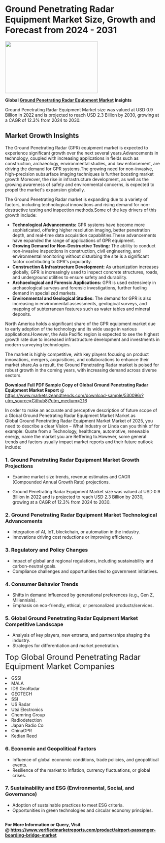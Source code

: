 <H1>Ground Penetrating Radar Equipment Market Size, Growth and Forecast from 2024 - 2031</H1><img class="aligncenter size-medium wp-image-584254" src="https://thirdeyenews.in/wp-content/uploads/2024/09/Global-Market-Research-300x168.jpeg" alt="" width="300" height="168" /><p><strong>Global&nbsp;<a href="https://www.marketsizeandtrends.com/download-sample/530096/?utm_source=Github8j?utm_medium=216">Ground Penetrating Radar Equipment Market</a> Insights</strong></p><p>Ground Penetrating Radar Equipment Market size was valued at USD 0.9 Billion in 2022 and is projected to reach USD 2.3 Billion by 2030, growing at a CAGR of 12.3% from 2024 to 2030.</p><p><h2>Market Growth Insights</h2> <p>The Ground Penetrating Radar (GPR) equipment market is expected to experience significant growth over the next several years.Advancements in technology, coupled with increasing applications in fields such as construction, archaeology, environmental studies, and law enforcement, are driving the demand for GPR systems.The growing need for non-invasive, high-precision subsurface imaging techniques is further boosting market growth.Moreover, the rise in infrastructure development, as well as the growing awareness of safety and environmental concerns, is expected to propel the market's expansion globally.</p> <p>The Ground Penetrating Radar market is expanding due to a variety of factors, including technological innovations and rising demand for non-destructive testing and inspection methods.Some of the key drivers of this growth include:</p> <ul> <li><strong>Technological Advancements:</strong> GPR systems have become more sophisticated, offering higher resolution imaging, better penetration depth, and real-time data acquisition capabilities.These advancements have expanded the range of applications of GPR equipment.</li> <li><strong>Growing Demand for Non-Destructive Testing:</strong> The ability to conduct non-invasive inspections in construction, civil engineering, and environmental monitoring without disturbing the site is a significant factor contributing to GPR's popularity.</li> <li><strong>Construction & Infrastructure Development:</strong> As urbanization increases globally, GPR is increasingly used to inspect concrete structures, roads, and underground utilities to ensure safety and durability.</li> <li><strong>Archaeological and Forensic Applications:</strong> GPR is used extensively in archaeological surveys and forensic investigations, further fueling demand in specialized markets.</li> <li><strong>Environmental and Geological Studies:</strong> The demand for GPR is also increasing in environmental assessments, geological surveys, and mapping of subterranean features such as water tables and mineral deposits.</li> </ul> <p>North America holds a significant share of the GPR equipment market due to early adoption of the technology and its wide usage in various applications.However, the Asia Pacific region is expected to see the highest growth rate due to increased infrastructure development and investments in modern surveying technologies.</p> <p>The market is highly competitive, with key players focusing on product innovations, mergers, acquisitions, and collaborations to enhance their market share.As a result, the Ground Penetrating Radar market is poised for robust growth in the coming years, with increasing demand across diverse sectors.</p> <p><span class=""><strong>Download Full PDF Sample Copy of Global Ground Penetrating Radar Equipment Market Report</strong> @ <a href="https://www.marketsizeandtrends.com/download-sample/530096/?utm_source=Github8j?utm_medium=216" target="_blank">https://www.marketsizeandtrends.com/download-sample/530096/?utm_source=Github8j?utm_medium=216</a></span></p><p>In order to make an accurate and perceptive description of future scope of a Global&nbsp;Ground Penetrating Radar Equipment Market Market as Global&nbsp;Ground Penetrating Radar Equipment Market Market of 2025, you need to describe a clear Vision &ndash; What Industry or Linda can you think of for example: Quote from a Technology, healthcare, automotive, renewable energy, name the market you are Reffering to.However, some general trends and factors usually impact market reports and their future outlook include:</p><h3>1.&nbsp;<strong>Ground Penetrating Radar Equipment Market Growth Projections</strong></h3><ul><li>Examine market size trends, revenue estimates and CAGR (Compounded Annual Growth Rate) projections.</li><li><p>Ground Penetrating Radar Equipment Market size was valued at USD 0.9 Billion in 2022 and is projected to reach USD 2.3 Billion by 2030, growing at a CAGR of 12.3% from 2024 to 2030.</p></li></ul><h3>2.&nbsp;<strong>Ground Penetrating Radar Equipment Market Technological Advancements</strong></h3><ul><li>Integration of AI, IoT, blockchain, or automation in the industry.</li><li>Innovations driving cost reductions or improving efficiency.</li></ul><h3>3.&nbsp;<strong>Regulatory and Policy Changes</strong></h3><ul><li>Impact of global and regional regulations, including sustainability and carbon-neutral goals.</li><li>Compliance challenges and opportunities tied to government initiatives.</li></ul><h3>4.&nbsp;<strong>Consumer Behavior Trends</strong></h3><ul><li>Shifts in demand influenced by generational preferences (e.g., Gen Z, Millennials).</li><li>Emphasis on eco-friendly, ethical, or personalized products/services.</li></ul><h3>5.&nbsp;<strong>Global Ground Penetrating Radar Equipment Market Competitive Landscape</strong></h3><ul><li>Analysis of key players, new entrants, and partnerships shaping the industry.</li><li>Strategies for differentiation and market penetration.</li></ul><p data-pm-slice="1 1 []"><span style="color: inherit; font-family: inherit; font-size: 25px;">Top Global Ground Penetrating Radar Equipment Market Companies</span></p><div class="" data-test-id=""><p><li>GSSI</li><li> MALA</li><li> IDS GeoRadar</li><li> GEOTECH</li><li> SSI</li><li> US Radar</li><li> Utsi Electronics</li><li> Chemring Group</li><li> Radiodetection</li><li> Japan Radio Co</li><li> ChinaGPR</li><li> Kedian Reed</li></p></div><h3>6.&nbsp;<strong>Economic and Geopolitical Factors</strong></h3><ul><li>Influence of global economic conditions, trade policies, and geopolitical events.</li><li>Resilience of the market to inflation, currency fluctuations, or global crises.</li></ul><h3>7.&nbsp;<strong>Sustainability and ESG (Environmental, Social, and Governance)</strong></h3><ul><li>Adoption of sustainable practices to meet ESG criteria.</li><li>Opportunities in green technologies and circular economy principles.</li></ul><h2><strong style="font-size: 14px;">For More Information or Query, Visit @&nbsp;</strong><a style="background-color: #ffffff; font-size: 14px;" href="https://www.marketsizeandtrends.com/report/ground-penetrating-radar-equipment-market/" target="_blank">https://www.verifiedmarketreports.com/product/airport-passenger-boarding-bridge-market</a></h2>